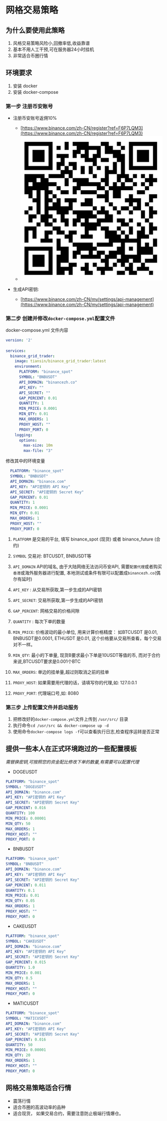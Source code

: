 # 网格交易策略

## 为什么要使用此策略
1. 风格交易策略风险小,回撤率低,收益靠谱
2. 基本不用人工干预,可在服务器24小时挂机
3. 非常适合币圈行情

## 环境要求
1. 安装 docker
2. 安装 docker-compose

### 第一步 注册币安账号

- 注册币安账号返佣10%
   - [https://www.binance.com/zh-CN/register?ref=F6P7LQM3](https://www.binance.com/zh-CN/register?ref=F6P7LQM3)
   - ![image](https://github.com/tiansin/docker_grid_trader/blob/master/qr.jpeg)

- 生成API密钥:
  - [https://www.binance.com/zh-CN/my/settings/api-management](https://www.binance.com/zh-CN/my/settings/api-management)

### 第二步 创建并修改`docker-compose.yml`配置文件

docker-compose.yml 文件内容
```yml
version: '2'

services:
  binance_grid_trader:
    image: tiansin/binance_grid_trader:latest
    environment:
      PLATFORM: "binance_spot"
      SYMBOL: "BNBUSDT"
      API_DOMAIN: "binancezh.co"
      API_KEY: ""
      API_SECRET: ""
      GAP_PERCENT: 0.01
      QUANTITY: 1
      MIN_PRICE: 0.0001
      MIN_QTY: 0.01
      MAX_ORDERS: 1
      PROXY_HOST: ""
      PROXY_PORT: 0
    logging:
      options:
        max-size: 10m
        max-file: "3"
```

修改其中的环境变量
```yml
  PLATFORM: "binance_spot"
  SYMBOL: "BNBUSDT"
  API_DOMAIN: "binance.com"
  API_KEY: "API密钥的 API Key"
  API_SECRET: "API密钥的 Secret Key"
  GAP_PERCENT: 0.01
  QUANTITY: 1
  MIN_PRICE: 0.0001
  MIN_QTY: 0.01
  MAX_ORDERS: 1
  PROXY_HOST: ""
  PROXY_PORT: 0
```

1. `PLATFORM` 是交易的平台, 填写 binance_spot (现货) 或者 binance_future (合约)
2. `SYMBOL` 交易对: BTCUSDT, BNBUSDT等
3. `API_DOMAIN` API的域名, 由于大陆网络无法访问币安API, 需要`配置代理`或者购买`香港`或海外服务器进行配置, 本地测试或条件有限可以配置成`binancezh.co`(偶尔有延时)
4. `API_KEY` : 从交易所获取,第一步生成的API密钥
5. `API_SECRET`: 交易所获取,第一步生成的API密钥
6. `GAP_PERCENT`: 网格交易的价格间隙
7. `QUANTITY` : 每次下单的数量
8. `MIN_PRICE`: 价格波动的最小单位, 用来计算价格精度： 如BTCUSDT 是0.01,
   BNBUSDT是0.0001, ETHUSDT 是0.01, 这个价格要从交易所查看，每个交易对不一样。
   
9. `MIN_QTY`: 最小的下单量, 现货B要求最小下单是10USDT等值的币, 而对于合约来说,BTCUSDT要求是0.001个BTC
10. `MAX_ORDERS`: 单边的挂单量,超过则取消之前的挂单
11. `PROXY_HOST`: 如果需要用代理的话，请填写你的代理,如: 127.0.0.1
12. `PROXY_PORT`: 代理端口号,如: 8080


### 第三步 上传配置文件并启动服务
1. 把修改好的`docker-compose.yml`文件上传到 `/usr/src/` 目录
2. 执行命令`cd /usr/src && docker-compose up -d`
3. 使用命令`docker-compose logs -f`可以查看执行日志,检查程序运转是否正常
   
## 提供一些本人在正式环境跑过的一些配置模板

*需替换密钥,可按照您的资金配比修改下单的数量,有需要可以配置代理*

- DOGEUSDT 
```yml
PLATFORM: "binance_spot"
SYMBOL: "DOGEUSDT"
API_DOMAIN: "binance.com"
API_KEY: "API密钥的 API Key"
API_SECRET: "API密钥的 Secret Key"
GAP_PERCENT: 0.016
QUANTITY: 100
MIN_PRICE: 0.00001
MIN_QTY: 50
MAX_ORDERS: 1
PROXY_HOST: ""
PROXY_PORT: 0
```

- BNBUSDT 
```yml
PLATFORM: "binance_spot"
SYMBOL: "BNBUSDT"
API_DOMAIN: "binance.com"
API_KEY: "API密钥的 API Key"
API_SECRET: "API密钥的 Secret Key"
GAP_PERCENT: 0.011
QUANTITY: 0.1
MIN_PRICE: 0.01
MIN_QTY: 0.05
MAX_ORDERS: 1
PROXY_HOST: ""
PROXY_PORT: 0
```

- CAKEUSDT 
```yml
PLATFORM: "binance_spot"
SYMBOL: "CAKEUSDT"
API_DOMAIN: "binance.com"
API_KEY: "API密钥的 API Key"
API_SECRET: "API密钥的 Secret Key"
GAP_PERCENT: 0.015
QUANTITY: 1.0
MIN_PRICE: 0.001
MIN_QTY: 0.5
MAX_ORDERS: 1
PROXY_HOST: ""
PROXY_PORT: 0
```

- MATICUSDT 
```yml
PLATFORM: "binance_spot"
SYMBOL: "MATICUSDT"
API_DOMAIN: "binance.com"
API_KEY: "API密钥的 API Key"
API_SECRET: "API密钥的 Secret Key"
GAP_PERCENT: 0.016
QUANTITY: 50
MIN_PRICE: 0.00001
MIN_QTY: 20
MAX_ORDERS: 1
PROXY_HOST: ""
PROXY_PORT: 0
```

## 网格交易策略适合行情
- 震荡行情
- 适合币圈的高波动率的品种
- 适合现货， 如果交易合约，需要注意防止极端行情爆仓。

